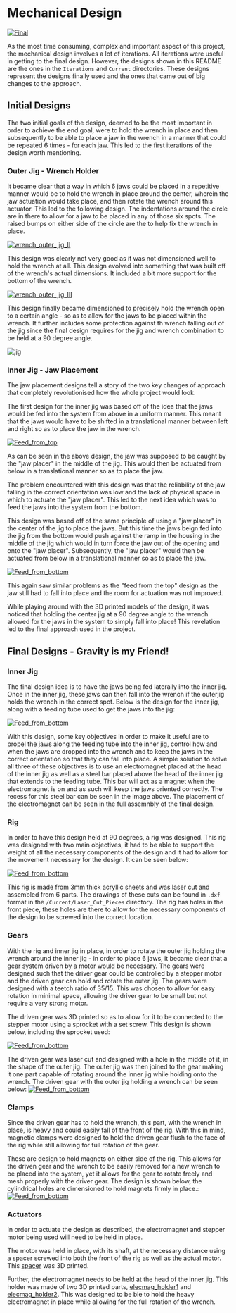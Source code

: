 # Mechanical Design

[![Final](../media/Final.png)](Current/3D_Prints/Final.stl)

As the most time consuming, complex and important aspect of this project, the mechanical design involves a lot of iterations. All iterations were useful in getting to the final design. However, the designs shown in this README are the ones in the `Iterations` and `Current` directories. These designs represent the designs finally used and the ones that came out of big changes to the approach.

## Initial Designs
The two initial goals of the design, deemed to be the most important in order to achieve the end goal, were to hold the wrench in place and then subsequently to be able to place a jaw in the wrench in a manner that could be repeated 6 times - for each jaw. This led to the first iterations of the design worth mentioning.  

### Outer Jig - Wrench Holder
It became clear that a way in which 6 jaws could be placed in a repetitive manner would be to hold the wrench in place around the center, wherein the jaw actuation would take place, and then rotate the wrench around this actuator. This led to the following design. The indentations around the circle are in there to allow for a jaw to be placed in any of those six spots. The raised bumps on either side of the circle are the to help fix the wrench in place.

[![wrench_outer_jig_II](../media/wrench_outer_jig_II.png)](Iterations/wrench_outer_jig_II.stl)

This design was clearly not very good as it was not dimensioned well to hold the wrench at all. This design evolved into something that was built off of the wrench's actual dimensions. It included a bit more support for the bottom of the wrench.

[![wrench_outer_jig_III](../media/wrench_outer_jig_III.png)](Iterations/wrench_outer_jig_III.stl)

This design finally became dimensioned to precisely hold the wrench open to a certain angle - so as to allow for the jaws to be placed within the wrench. It further includes some protection against th wrench falling out of the jig since the final design requires for the jig and wrench combination to be held at a 90 degree angle.

[![jig](../media/jig.png)](Current/3D_Prints/jig.stl)

### Inner Jig - Jaw Placement
The jaw placement designs tell a story of the two key changes of approach that completely revolutionised how the whole project would look.

The first design for the inner jig was based off of the idea that the jaws would be fed into the system from above in a uniform manner. This meant that the jaws would have to be shifted in a translational manner between left and right so as to place the jaw in the wrench. 

[![Feed_from_top](../media/Feed_from_top.png)](Iterations/Feed_from_top.stl)

As can be seen in the above design, the jaw was supposed to be caught by the "jaw placer" in the middle of the jig. This would then be actuated from below in a translational manner so as to place the jaw. 

The problem encountered with this design was that the reliability of the jaw falling in the correct orientation was low and the lack of physical space in which to actuate the "jaw placer". This led to the next idea which was to feed the jaws into the system from the bottom.

This design was based off of the same principle of using a "jaw placer" in the center of the jig to place the jaws. But this time the jaws beign fed into the jig from the bottom would push against the ramp in the housing in the middle of the jig which would in turn force the jaw out of the opening and onto the "jaw placer". Subsequently, the "jaw placer" would then be actuated from below in a translational manner so as to place the jaw.

[![Feed_from_bottom](../media/Feed_from_bottom.png)](Iterations/Feed_from_bottom.stl)

This again saw similar problems as the "feed from the top" design as the jaw still had to fall into place and the room for actuation was not improved. 

While playing around with the 3D printed models of the design, it was noticed that holding the center jig at a 90 degree angle to the wrench allowed for the jaws in the system to simply fall into place! This revelation led to the final approach used in the project.

## Final Designs - Gravity is my Friend!

### Inner Jig
The final design idea is to have the jaws being fed laterally into the inner jig. Once in the inner jig, these jaws can then fall into the wrench if the outerjig holds the wrench in the correct spot. Below is the design for the inner jig, along with a feeding tube used to get the jaws into the jig<span>&#58;</span>

[![Feed_from_bottom](../media/Assembly_feeder&inner.png)](Current/3D_Prints/feeder_plus_inner.stl)

With this design, some key objectives in order to make it useful are to propel the jaws along the feeding tube into the inner jig, control how and when the jaws are dropped into the wrench and to keep the jaws in the correct orientation so that they can fall into place. A simple solution to solve all three of these objectives is to use an electromagnet placed at the head of the inner jig as well as a steel bar placed above the head of the inner jig that extends to the feeding tube. This bar will act as a magnet when the electromagnet is on and as such will keep the jaws oriented correctly. The recess for this steel bar can be seen in the image above. The placement of the electromagnet can be seen in the full assemnbly of the final design. 

### Rig
In order to have this design held at 90 degrees, a rig was designed. This rig was designed with two main objectives, it had to be able to support the weight of all the necessary components of the design and it had to allow for the movement necessary for the design. It can be seen below<span>&#58;</span>

[![Feed_from_bottom](../media/Rig.png)](Current/Laser_Cut_Pieces/Rig.stl)

This rig is made from 3mm thick acryllic sheets and was laser cut and assembled from 6 parts. The drawings of these cuts can be found in `.dxf` format in the `/Current/Laser_Cut_Pieces` directory. The rig has holes in the front piece, these holes are there to allow for the necessary components of the design to be screwed into the correct location.

### Gears

With the rig and inner jig in place, in order to rotate the outer jig holding the wrench around the inner jig - in order to place 6 jaws, it became clear that a gear system driven by a motor would be necessary. The gears were designed such that the driver gear could be controlled by a stepper motor and the driven gear can hold and rotate the outer jig. The gears were designed with a teetch ratio of 35/15. This was chosen to allow for easy rotation in minimal space, allowing the driver gear to be small but not require a very strong motor.

The driven gear was 3D printed so as to allow for it to be connected to the stepper motor using a sprocket with a set screw. This design is shown below, including the sprocket used<span>&#58;</span>

[![Feed_from_bottom](../media/gear_driver.png)](Current/3D_Prints/gear_driver.stl)

The driven gear was laser cut and designed with a hole in the middle of it, in the shape of the outer jig. The outer jig was then joined to the gear making it one part capable of rotating around the inner jig while holding onto the wrench. The driven gear with the outer jig holding a wrench can be seen below<span>&#58;</span>
[![Feed_from_bottom](../media/jig_gear.png)](Current/Laser_Cut_Pieces/jig_gear.stl)


### Clamps

Since the driven gear has to hold the wrench, this part, with the wrench in place, is heavy and could easily fall of the front of the rig. With this in mind, magnetic clamps were designed to hold the driven gear flush to the face of the rig while still allowing for full rotation of the gear. 

These are design to hold magnets on either side of the rig. This allows for the driven gear and the wrench to be easily removed for a new wrench to be placed into the system, yet it allows for the gear to rotate freely and mesh properly with the driver gear. The design is shown below, the cylindrical holes are dimensioned to hold magnets firmly in place.<span>&#58;</span>
[![Feed_from_bottom](../media/clamp.png)](Current/3D_Prints/clamp.stl) 

### Actuators

In order to actuate the design as described, the electromagnet and stepper motor being used will need to be held in place.

The motor was held in place, with its shaft, at the necessary distance using a spacer screwed into both the front of the rig as well as the actual motor. This [spacer](Current/3D_Prints/motor_spacer.stl) was 3D printed.  

Further, the electromagnet needs to be held at the head of the inner jig. This holder was made of two 3D printed parts, [elecmag_holder1](Current/3D_Prints/elecmag_holder1.stl) and [elecmag_holder2](Current/3D_Prints/elecmag_holder2.stl). This was designed to be ble to hold the heavy electromagnet in place while allowing for the full rotation of the wrench. 



